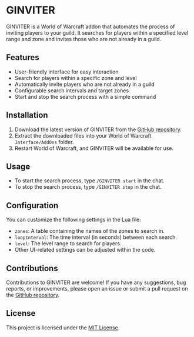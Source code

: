 # GINVITER

GINVITER is a World of Warcraft addon that automates the process of inviting players to your guild. It searches for players within a specified level range and zone and invites those who are not already in a guild.

## Features

- User-friendly interface for easy interaction
- Search for players within a specific zone and level
- Automatically invite players who are not already in a guild
- Configurable search intervals and target zones
- Start and stop the search process with a simple command


## Installation

1. Download the latest version of GINVITER from the [GitHub repository](https://github.com/nelbin4/GINVITER).
2. Extract the downloaded files into your World of Warcraft `Interface/AddOns` folder.
3. Restart World of Warcraft, and GINVITER will be available for use.

## Usage

- To start the search process, type `/GINVITER start` in the chat.
- To stop the search process, type `/GINVITER stop` in the chat.

## Configuration

You can customize the following settings in the Lua file:

- `zones`: A table containing the names of the zones to search in.
- `loopInterval`: The time interval (in seconds) between each search.
- `level`: The level range to search for players.
- Other UI-related settings can be adjusted within the code.

## Contributions

Contributions to GINVITER are welcome! If you have any suggestions, bug reports, or improvements, please open an issue or submit a pull request on the [GitHub repository](https://github.com/nelbin4/GINVITER).

## License

This project is licensed under the [MIT License](LICENSE).
